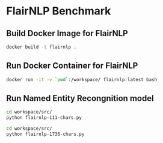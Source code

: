 # FlairNLP Benchmark

## Build Docker Image for FlairNLP

```sh
docker build -t flairnlp .
```

## Run Docker Container for FlairNLP

```sh
docker run -it -v `pwd`:/workspace/ flairnlp:latest bash
```

## Run Named Entity Recongnition model

```sh
cd workspace/src/
python flairnlp-111-chars.py
```

```sh
cd workspace/src/
python flairnlp-1736-chars.py
```